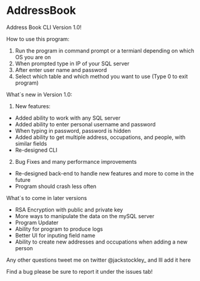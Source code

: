 # AddressBook
Address Book CLI Version 1.0!

How to use this program:
1. Run the program in command prompt or a termianl depending on which OS you are on
2. When prompted type in IP of your SQL server
3. After enter user name and password
4. Select which table and which method you want to use (Type 0 to exit program)

What`s new in Version 1.0:
1. New features:
  - Added ability to work with any SQL server
  - Added ability to enter personal username and password
  - When typing in password, password is hidden
  - Added ability to get multiple address, occupations, and people, with similar fields
  - Re-designed CLI
2. Bug Fixes and many performance improvements
  - Re-designed back-end to handle new features and more to come in the future
  - Program should crash less often
  
What`s to come in later versions
  - RSA Encryption with public and private key
  - More ways to manipulate the data on the mySQL server
  - Program Updater
  - Ability for program to produce logs
  - Better UI for inputing field name
  - Ability to create new addresses and occupations when adding a new person

Any other questions tweet me on twitter @jackstockley_ and Ill add it here

Find a bug please be sure to report it under the issues tab!
